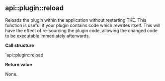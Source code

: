 ## api\::plugin::reload

Reloads the plugin within the application without restarting TKE.  This
function is useful if your plugin contains code which rewrites itself.
This will have the effect of re-sourcing the plugin code, allowing the
changed code to be executable immediately afterwards.

**Call structure**

`api::plugin::reload

**Return value**

None.
